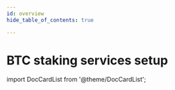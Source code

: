 ```yaml
---
id: overview
hide_table_of_contents: true

---
```

# BTC staking services setup

import DocCardList from '@theme/DocCardList';

<DocCardList />
